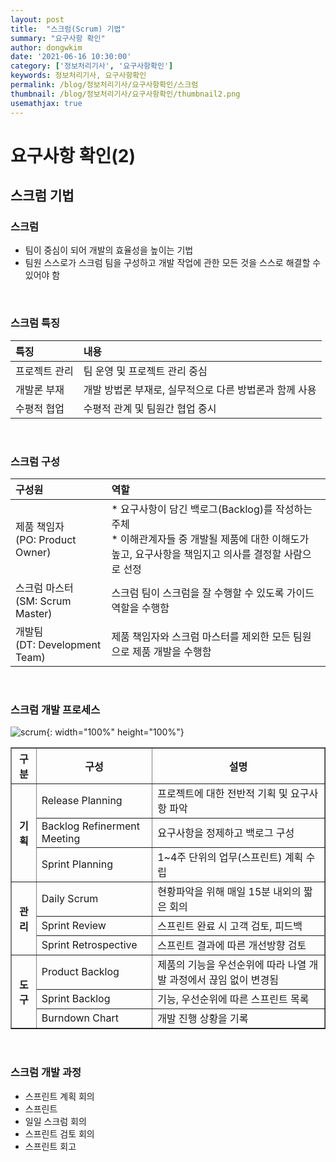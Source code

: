 ```yaml
---
layout: post
title:  "스크럼(Scrum) 기법"
summary: "요구사항 확인"
author: dongwkim
date: '2021-06-16 10:30:00'
category: ['정보처리기사', '요구사항확인']
keywords: 정보처리기사, 요구사항확인
permalink: /blog/정보처리기사/요구사항확인/스크럼
thumbnail: /blog/정보처리기사/요구사항확인/thumbnail2.png
usemathjax: true
---
```


# 요구사항 확인(2)

## 스크럼 기법

### 스크럼
* 팀이 중심이 되어 개발의 효율성을 높이는 기법
* 팀원 스스로가 스크럼 팀을 구성하고 개발 작업에 관한 모든 것을 스스로 해결할 수 있어야 함

<br/>

### 스크럼 특징

|특징|내용|
|:--|:--|
|프로젝트 관리|팀 운영 및 프로젝트 관리 중심|
|개발론 부재|개발 방법론 부재로, 실무적으로 다른 방법론과 함께 사용|
|수평적 협업|수평적 관계 및 팀원간 협업 중시|

<br/>

### 스크럼 구성

|구성원|역할|
|:--|:--|
|제품 책임자<br/>(PO: Product Owner)|* 요구사항이 담긴 백로그(Backlog)를 작성하는 주체<br/>* 이해관계자들 중 개발될 제품에 대한 이해도가 높고, 요구사항을 책임지고 의사를 결정할 사람으로 선정|
|스크럼 마스터<br/>(SM: Scrum Master)|스크럼 팀이 스크럼을 잘 수행할 수 있도록 가이드 역할을 수행함|
|개발팀<br/>(DT: Development Team)|제품 책임자와 스크럼 마스터를 제외한 모든 팀원으로 제품 개발을 수행함|

<br/>

### 스크럼 개발 프로세스

![scrum](./scrum.png){: width="100%" height="100%"}

<table border="1">
	<tr>
		<th>구분</th>
		<th>구성</th>
		<th>설명</th>
	</tr>
	<tr>
		<th rowspan="3">기획</th>
		<td>Release Planning</td>
		<td>프로젝트에 대한 전반적 기획 및 요구사항 파악</td>
	</tr>
	<tr>
		<td>Backlog Refinerment Meeting</td>
		<td>요구사항을 정제하고 백로그 구성</td>
	</tr>
	<tr>
		<td>Sprint Planning</td>
		<td>1~4주 단위의 업무(스프린트) 계획 수립</td>
	</tr>
	<tr>
		<th rowspan="4">관리</th>
		<td>Daily Scrum</td>
		<td>현황파악을 위해 매일 15분 내외의 짧은 회의</td>
	</tr>
	<tr>
		<td>Sprint Review</td>
		<td>스프린트 완료 시 고객 검토, 피드백</td>
	<tr>
	<tr>
		<td>Sprint Retrospective</td>
		<td>스프린트 결과에 따른 개선방향 검토</td>
	</tr>
	<tr>
		<th rowspan="3">도구</th>
		<td>Product Backlog</td>
		<td>제품의 기능을 우선순위에 따라 나열 개발 과정에서 끊임 없이 변경됨</td>
	</tr>
	<tr>
		<td>Sprint Backlog</td>
		<td>기능, 우선순위에 따른 스프린트 목록</td>
	<tr>
		<td>Burndown Chart</td>
		<td>개발 진행 상황을 기록</td>
	</tr>
<table>

<br/>

### 스크럼 개발 과정

* 스프린트 계획 회의
* 스프린트
* 일일 스크럼 회의
* 스프린트 검토 회의
* 스프린트 회고